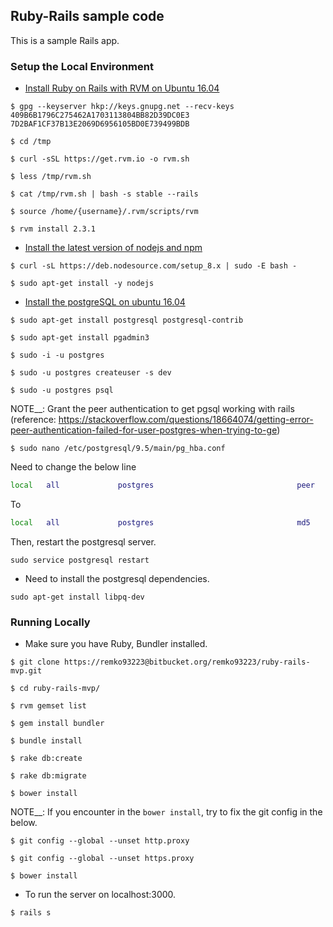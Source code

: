 ## Ruby-Rails sample code

This is a sample Rails app.


### Setup the Local Environment

* [Install Ruby on Rails with RVM on Ubuntu 16.04](https://www.digitalocean.com/community/tutorials/how-to-install-ruby-on-rails-with-rvm-on-ubuntu-16-04)

```
$ gpg --keyserver hkp://keys.gnupg.net --recv-keys 409B6B1796C275462A1703113804BB82D39DC0E3 7D2BAF1CF37B13E2069D6956105BD0E739499BDB

$ cd /tmp

$ curl -sSL https://get.rvm.io -o rvm.sh

$ less /tmp/rvm.sh

$ cat /tmp/rvm.sh | bash -s stable --rails

$ source /home/{username}/.rvm/scripts/rvm

$ rvm install 2.3.1
```

* [Install the latest version of nodejs and npm](https://askubuntu.com/questions/594656/how-to-install-the-latest-versions-of-nodejs-and-npm)

```
$ curl -sL https://deb.nodesource.com/setup_8.x | sudo -E bash -

$ sudo apt-get install -y nodejs
```

* [Install the postgreSQL on ubuntu 16.04](https://www.digitalocean.com/community/tutorials/how-to-install-and-use-postgresql-on-ubuntu-16-04)

```
$ sudo apt-get install postgresql postgresql-contrib

$ sudo apt-get install pgadmin3

$ sudo -i -u postgres

$ sudo -u postgres createuser -s dev

$ sudo -u postgres psql
```

NOTE__: Grant the peer authentication to get pgsql working with rails (reference: https://stackoverflow.com/questions/18664074/getting-error-peer-authentication-failed-for-user-postgres-when-trying-to-ge)

```
$ sudo nano /etc/postgresql/9.5/main/pg_hba.conf
```

Need to change the below line

```bash
local   all             postgres                                peer
```

To

```bash
local   all             postgres                                md5
```

Then, restart the postgresql server. 

```
sudo service postgresql restart
```

* Need to install the postgresql dependencies. 

```
sudo apt-get install libpq-dev
```

### Running Locally

* Make sure you have Ruby, Bundler installed. 

```
$ git clone https://remko93223@bitbucket.org/remko93223/ruby-rails-mvp.git

$ cd ruby-rails-mvp/

$ rvm gemset list

$ gem install bundler

$ bundle install

$ rake db:create

$ rake db:migrate

$ bower install
```

NOTE__: If you encounter in the `bower install`, try to fix the git config in the below. 


```
$ git config --global --unset http.proxy

$ git config --global --unset https.proxy

$ bower install
```

* To run the server on localhost:3000. 

```
$ rails s
```
